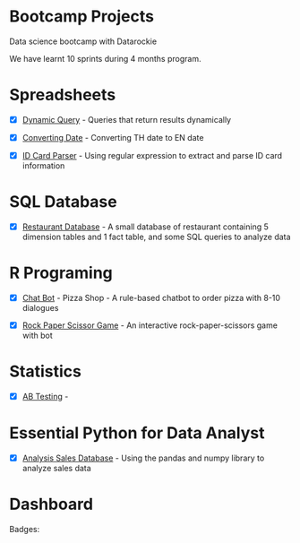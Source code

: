 # Bootcamp Projects

Data science bootcamp with Datarockie

We have learnt 10 sprints during 4 months program.

# Spreadsheets
- [x] [Dynamic Query](https://github.com/nattakarnl/bootcamp_projects/blob/50446a37b338356e239af3748d539ad95bb443f5/Spreadsheets/dynamic_query_create_dropdown_list.pdf) - Queries that return results dynamically
 
- [x] [Converting Date](https://github.com/nattakarnl/bootcamp_projects/blob/50446a37b338356e239af3748d539ad95bb443f5/Spreadsheets/Convert_TH_to_EN_date.pdf) - Converting TH date to EN date
 
- [x] [ID Card Parser](https://github.com/nattakarnl/bootcamp_projects/blob/50446a37b338356e239af3748d539ad95bb443f5/Spreadsheets/ID_Card_Parser.pdf) - Using regular expression to extract and parse ID card information
 
# SQL Database
- [x] [Restaurant Database](https://github.com/nattakarnl/bootcamp_projects/blob/64851f3e7a832dae43de56be974d199b1a228e9f/SQL/restaurant_database.sql) -  A small database of restaurant containing 5 dimension tables and 1 fact table, and some SQL queries to analyze data
 
# R Programing
- [x] [Chat Bot](https://replit.com/@NattakarnL/Pizzaorder?v=1) - Pizza Shop - A rule-based chatbot to order pizza with 8-10 dialogues
 
- [x] [Rock Paper Scissor Game](https://replit.com/@NattakarnL/paoyingchub?v=1) - An interactive rock-paper-scissors game with bot
 
# Statistics
- [x] [AB Testing]() - 
 
# Essential Python for Data Analyst
-[x] [Analysis Sales Database](https://github.com/nattakarnl/bootcamp_projects/blob/50446a37b338356e239af3748d539ad95bb443f5/Python/Course%20Pandas%20Foundation%20-%20Final%20Project.ipynb) - Using the pandas and numpy library to analyze sales data

# Dashboard


Badges:

